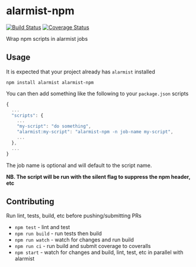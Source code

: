 # alarmist-npm

[![Build Status](https://travis-ci.org/pghalliday/alarmist-npm.svg?branch=master)](https://travis-ci.org/pghalliday/alarmist-npm)
[![Coverage Status](https://coveralls.io/repos/github/pghalliday/alarmist-npm/badge.svg?branch=master)](https://coveralls.io/github/pghalliday/alarmist-npm?branch=master)

Wrap npm scripts in alarmist jobs

## Usage

It is expected that your project already has `alarmist` installed

```
npm install alarmist alarmist-npm
```

You can then add something like the following to your `package.json` scripts

```javascript
{
  ...
  "scripts": {
    ...
    "my-script": "do something",
    "alarmist:my-script": "alarmist-npm -n job-name my-script",
    ...
  },
  ...
}
```

The job name is optional and will default to the script name.

**NB. The script will be run with the silent flag to suppress the npm header, etc**

## Contributing

Run lint, tests, build, etc before pushing/submitting PRs

- `npm test` - lint and test
- `npm run build` - run tests then build
- `npm run watch` - watch for changes and run build
- `npm run ci` - run build and submit coverage to coveralls
- `npm start` - watch for changes and build, lint, test, etc in parallel with alarmist
